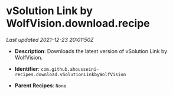 # vSolution Link by WolfVision.download.recipe

_Last updated 2021-12-23 20:01:50Z_

- **Description**: Downloads the latest version of vSolution Link by WolfVision.

- **Identifier**: `com.github.ahousseini-recipes.download.vSolutionLinkbyWolfVision`

- **Parent Recipes**: `None`

